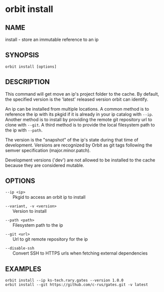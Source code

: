 # __orbit install__

## __NAME__

install - store an immutable reference to an ip

## __SYNOPSIS__

```
orbit install [options]
```

## __DESCRIPTION__

This command will get move an ip's project folder to the cache. By default,
the specified version is the 'latest' released version orbit can
identify.
  
An ip can be installed from multiple locations. A common method is to
reference the ip with its pkgid if it is already in your ip catalog with
`--ip`. Another method is to install by providing the remote git repository 
url to clone with `--git`. A third method is to provide the local filesystem
path to the ip with `--path`.
  
The version is the "snapshot" of the ip's state during that time of
development. Versions are recognized by Orbit as git tags following the 
semver specification (major.minor.patch).
  
Development versions ('dev') are not allowed to be installed to the cache
because they are considered mutable.

## __OPTIONS__

`--ip <ip>`  
      Pkgid to access an orbit ip to install
 
`--variant, -v <version>`  
      Version to install
 
`--path <path>`  
      Filesystem path to the ip
 
`--git <url>`  
      Url to git remote repository for the ip
 
`--disable-ssh`  
      Convert SSH to HTTPS urls when fetching external dependencies

## __EXAMPLES__

```
orbit install --ip ks-tech.rary.gates --version 1.0.0
orbit install --git https://github.com/c-rus/gates.git -v latest
```